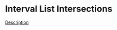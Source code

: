 Interval List Intersections
====

[Description](https://leetcode.com/problems/interval-list-intersections/)
